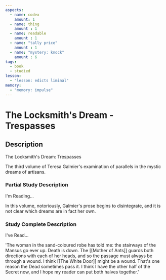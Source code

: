 ```yaml
---
aspects: 
  - name: codex
    amount: 1
  - name: thing
    amount : 1
  - name: readable
    amount : 1
  - name: "tally price"
    amount : 1
  - name: "mystery: knock"
    amount : 6
tags:
  - book
  - studied
lesson:
  - "lesson: edicts liminal"
memory:
  - "memory: impulse"
---
```


# The Locksmith's Dream - Trespasses

## Description
The Locksmith's Dream: Trespasses

The third volume of Teresa Galmier's examination of parallels in the mystic dreams of artisans.
### Partial Study Description
I'm Reading...

In this volume, notoriously, Galmier's prose begins to disintegrate, and it is not clear which dreams are in fact her own.
### Study Complete Description
I've Read...

'The woman in the sand-coloured robe has told me: the stairways of the Mansus go ever up. Death is down. The [[Mother of Ants]] guards both directions with each of her heads, and so the passage must always be through a wound. I think [[The White Door]] might be a wound. That's one reason the Dead sometimes pass it. I think I have the other half of the Secret now, and I hope my reader can put both halves together.'